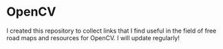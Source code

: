 # OpenCV

I created this repository to collect links that I find useful in the field of free road maps and resources for OpenCV. I will update regularly!

